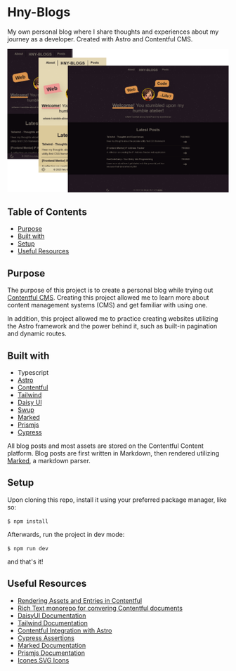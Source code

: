 # Hny-Blogs
My own personal blog where I share thoughts and experiences about my journey as a developer. Created with Astro and Contentful CMS. 

![](/public/screenshots/BlogScreenshot.png)

## Table of Contents
- [Purpose](#purpose)
- [Built with](#built-with)
- [Setup](#setup)
- [Useful Resources](#useful-resources)

## Purpose
The purpose of this project is to create a personal blog while trying out [Contentful CMS](https://www.contentful.com/). Creating this project allowed me to learn more about content management systems (CMS) and get familiar with using one. 

In addition, this project allowed me to practice creating websites utilizing the Astro framework and the power behind it, such as built-in pagination and dynamic routes.

## Built with
- Typescript
- [Astro](https://astro.build/)
- [Contentful](https://www.contentful.com/)
- [Tailwind](https://tailwindcss.com/)
- [Daisy UI](https://daisyui.com/)
- [Swup](https://swup.js.org/)
- [Marked](https://github.com/markedjs/marked)
- [Prismjs](https://prismjs.com/)
- [Cypress](https://www.cypress.io/)

All blog posts and most assets are stored on the Contentful Content platform. Blog posts are first written in Markdown, then rendered utilizing [Marked](https://github.com/markedjs/marked), a markdown parser. 

## Setup

Upon cloning this repo, install it using your preferred package manager, like so: 

`$ npm install`

Afterwards, run the project in dev mode:

`$ npm run dev`

and that's it!

## Useful Resources
- [Rendering Assets and Entries in Contentful](https://www.contentful.com/blog/rendering-linked-assets-entries-in-contentful/)
- [Rich Text monorepo for convering Contentful documents](https://github.com/contentful/rich-text)
- [DaisyUI Documentation](https://daisyui.com/docs/use/)
- [Tailwind Documentation](https://tailwindcss.com/docs/installation)
- [Contentful Integration with Astro](https://docs.astro.build/en/guides/cms/contentful/)
- [Cypress Assertions](https://docs.cypress.io/guides/references/assertions)
- [Marked Documentation](https://marked.js.org/)
- [Prismjs Documentation](https://prismjs.com/)
- [Icones SVG Icons](https://icones.js.org/)